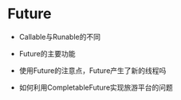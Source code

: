 # Future

+ Callable与Runable的不同

+ Future的主要功能

+ 使用Future的注意点，Future产生了新的线程吗

+ 如何利用CompletableFuture实现旅游平台的问题